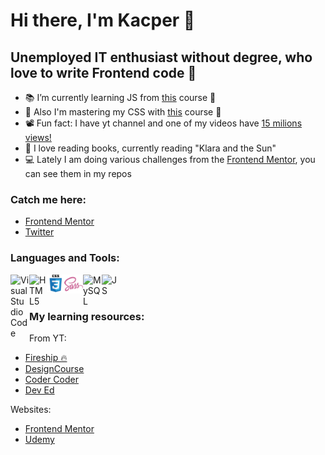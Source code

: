 # Hi there, I'm Kacper 👋

## Unemployed IT enthusiast without degree, who love to write Frontend code 🤠

- 📚 I’m currently learning JS from [this](https://www.udemy.com/course/the-complete-javascript-course/) course 💛
- 💯 Also I'm mastering my CSS with [this](https://www.udemy.com/course/design-and-develop-a-killer-website-with-html5-and-css3/) course 💙
- 📽 Fun fact: I have yt channel and one of my videos have [15 milions views!](https://www.youtube.com/watch?v=pxw-5qfJ1dk)
- 📖 I love reading books, currently reading "Klara and the Sun"
- 💻 Lately I am doing various challenges from the [Frontend Mentor](https://www.frontendmentor.io/profile/kacperkwinta), you can see them in my repos

### Catch me here:
- [Frontend Mentor](https://www.frontendmentor.io/profile/kacperkwinta)
- [Twitter](https://twitter.com/KwintaKacper?t=0OdFfCozQKGj-odfX46cVw&s=09)

### Languages and Tools:
<img align="left" alt="Visual Studio Code" width="30px" src="https://upload.wikimedia.org/wikipedia/commons/thumb/9/9a/Visual_Studio_Code_1.35_icon.svg/1024px-Visual_Studio_Code_1.35_icon.svg.png" />
<img align="left" alt="HTML5" width="28px" src="https://upload.wikimedia.org/wikipedia/commons/thumb/6/61/HTML5_logo_and_wordmark.svg/512px-HTML5_logo_and_wordmark.svg.png" />
<img align="left" alt="CSS3" width="28px" src="https://raw.githubusercontent.com/github/explore/80688e429a7d4ef2fca1e82350fe8e3517d3494d/topics/css/css.png" />
<img align="left" alt="Sass" width="30px" src="https://raw.githubusercontent.com/github/explore/80688e429a7d4ef2fca1e82350fe8e3517d3494d/topics/sass/sass.png" />
<img align="left" alt="MySQL" width="30px" src="https://styles.redditmedia.com/t5_2qm6k/styles/communityIcon_dhjr6guc03x51.png?width=256&s=3e825b7205c7f497d4695028e358d26ee359f84b" />
<img align="left" alt="JS" width="28px" src="https://upload.wikimedia.org/wikipedia/commons/thumb/9/99/Unofficial_JavaScript_logo_2.svg/1200px-Unofficial_JavaScript_logo_2.svg.png" />

</br>
</br>

### My learning resources:

From YT:

- [Fireship 🔥](https://www.youtube.com/c/Fireship)
- [DesignCourse](https://www.youtube.com/c/DesignCourse)
- [Coder Coder](https://www.youtube.com/c/TheCoderCoder)
- [Dev Ed](https://www.youtube.com/c/DevEd)

Websites:

- [Frontend Mentor](https://www.frontendmentor.io/)
- [Udemy](https://www.udemy.com/)
